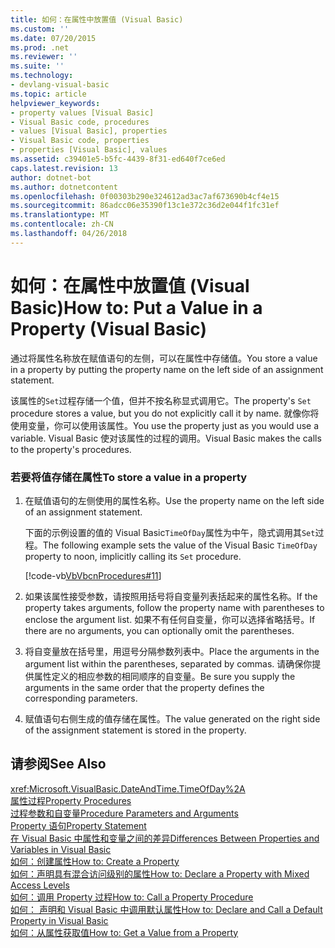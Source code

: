 ```yaml
---
title: 如何：在属性中放置值 (Visual Basic)
ms.custom: ''
ms.date: 07/20/2015
ms.prod: .net
ms.reviewer: ''
ms.suite: ''
ms.technology:
- devlang-visual-basic
ms.topic: article
helpviewer_keywords:
- property values [Visual Basic]
- Visual Basic code, procedures
- values [Visual Basic], properties
- Visual Basic code, properties
- properties [Visual Basic], values
ms.assetid: c39401e5-b5fc-4439-8f31-ed640f7ce6ed
caps.latest.revision: 13
author: dotnet-bot
ms.author: dotnetcontent
ms.openlocfilehash: 0f00303b290e324612ad3ac7af673690b4cf4e15
ms.sourcegitcommit: 86adcc06e35390f13c1e372c36d2e044f1fc31ef
ms.translationtype: MT
ms.contentlocale: zh-CN
ms.lasthandoff: 04/26/2018
---
```

# <a name="how-to-put-a-value-in-a-property-visual-basic"></a><span data-ttu-id="4926f-102">如何：在属性中放置值 (Visual Basic)</span><span class="sxs-lookup"><span data-stu-id="4926f-102">How to: Put a Value in a Property (Visual Basic)</span></span>
<span data-ttu-id="4926f-103">通过将属性名称放在赋值语句的左侧，可以在属性中存储值。</span><span class="sxs-lookup"><span data-stu-id="4926f-103">You store a value in a property by putting the property name on the left side of an assignment statement.</span></span>  
  
 <span data-ttu-id="4926f-104">该属性的`Set`过程存储一个值，但并不按名称显式调用它。</span><span class="sxs-lookup"><span data-stu-id="4926f-104">The property's `Set` procedure stores a value, but you do not explicitly call it by name.</span></span> <span data-ttu-id="4926f-105">就像你将使用变量，你可以使用该属性。</span><span class="sxs-lookup"><span data-stu-id="4926f-105">You use the property just as you would use a variable.</span></span> <span data-ttu-id="4926f-106">Visual Basic 使对该属性的过程的调用。</span><span class="sxs-lookup"><span data-stu-id="4926f-106">Visual Basic makes the calls to the property's procedures.</span></span>  
  
### <a name="to-store-a-value-in-a-property"></a><span data-ttu-id="4926f-107">若要将值存储在属性</span><span class="sxs-lookup"><span data-stu-id="4926f-107">To store a value in a property</span></span>  
  
1.  <span data-ttu-id="4926f-108">在赋值语句的左侧使用的属性名称。</span><span class="sxs-lookup"><span data-stu-id="4926f-108">Use the property name on the left side of an assignment statement.</span></span>  
  
     <span data-ttu-id="4926f-109">下面的示例设置的值的 Visual Basic`TimeOfDay`属性为中午，隐式调用其`Set`过程。</span><span class="sxs-lookup"><span data-stu-id="4926f-109">The following example sets the value of the Visual Basic `TimeOfDay` property to noon, implicitly calling its `Set` procedure.</span></span>  
  
     [!code-vb[VbVbcnProcedures#11](./codesnippet/VisualBasic/how-to-put-a-value-in-a-property_1.vb)]  
  
2.  <span data-ttu-id="4926f-110">如果该属性接受参数，请按照用括号将自变量列表括起来的属性名称。</span><span class="sxs-lookup"><span data-stu-id="4926f-110">If the property takes arguments, follow the property name with parentheses to enclose the argument list.</span></span> <span data-ttu-id="4926f-111">如果不有任何自变量，你可以选择省略括号。</span><span class="sxs-lookup"><span data-stu-id="4926f-111">If there are no arguments, you can optionally omit the parentheses.</span></span>  
  
3.  <span data-ttu-id="4926f-112">将自变量放在括号里，用逗号分隔参数列表中。</span><span class="sxs-lookup"><span data-stu-id="4926f-112">Place the arguments in the argument list within the parentheses, separated by commas.</span></span> <span data-ttu-id="4926f-113">请确保你提供属性定义的相应参数的相同顺序的自变量。</span><span class="sxs-lookup"><span data-stu-id="4926f-113">Be sure you supply the arguments in the same order that the property defines the corresponding parameters.</span></span>  
  
4.  <span data-ttu-id="4926f-114">赋值语句右侧生成的值存储在属性。</span><span class="sxs-lookup"><span data-stu-id="4926f-114">The value generated on the right side of the assignment statement is stored in the property.</span></span>  
  
## <a name="see-also"></a><span data-ttu-id="4926f-115">请参阅</span><span class="sxs-lookup"><span data-stu-id="4926f-115">See Also</span></span>  
 <xref:Microsoft.VisualBasic.DateAndTime.TimeOfDay%2A>  
 [<span data-ttu-id="4926f-116">属性过程</span><span class="sxs-lookup"><span data-stu-id="4926f-116">Property Procedures</span></span>](./property-procedures.md)  
 [<span data-ttu-id="4926f-117">过程参数和自变量</span><span class="sxs-lookup"><span data-stu-id="4926f-117">Procedure Parameters and Arguments</span></span>](./procedure-parameters-and-arguments.md)  
 [<span data-ttu-id="4926f-118">Property 语句</span><span class="sxs-lookup"><span data-stu-id="4926f-118">Property Statement</span></span>](../../../../visual-basic/language-reference/statements/property-statement.md)  
 [<span data-ttu-id="4926f-119">在 Visual Basic 中属性和变量之间的差异</span><span class="sxs-lookup"><span data-stu-id="4926f-119">Differences Between Properties and Variables in Visual Basic</span></span>](./differences-between-properties-and-variables.md)  
 [<span data-ttu-id="4926f-120">如何：创建属性</span><span class="sxs-lookup"><span data-stu-id="4926f-120">How to: Create a Property</span></span>](./how-to-create-a-property.md)  
 [<span data-ttu-id="4926f-121">如何：声明具有混合访问级别的属性</span><span class="sxs-lookup"><span data-stu-id="4926f-121">How to: Declare a Property with Mixed Access Levels</span></span>](./how-to-declare-a-property-with-mixed-access-levels.md)  
 [<span data-ttu-id="4926f-122">如何：调用 Property 过程</span><span class="sxs-lookup"><span data-stu-id="4926f-122">How to: Call a Property Procedure</span></span>](./how-to-call-a-property-procedure.md)  
 [<span data-ttu-id="4926f-123">如何： 声明和 Visual Basic 中调用默认属性</span><span class="sxs-lookup"><span data-stu-id="4926f-123">How to: Declare and Call a Default Property in Visual Basic</span></span>](./how-to-declare-and-call-a-default-property.md)  
 [<span data-ttu-id="4926f-124">如何：从属性获取值</span><span class="sxs-lookup"><span data-stu-id="4926f-124">How to: Get a Value from a Property</span></span>](./how-to-get-a-value-from-a-property.md)
